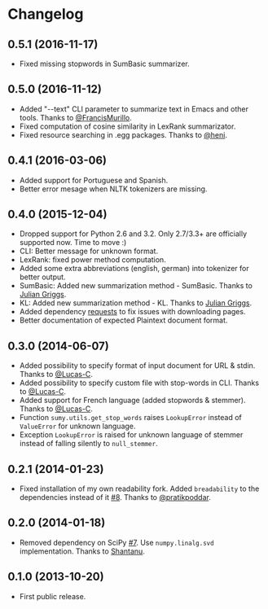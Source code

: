 # Changelog

## 0.5.1 (2016-11-17)
- Fixed missing stopwords in SumBasic summarizer.

## 0.5.0 (2016-11-12)
- Added "--text" CLI parameter to summarize text in Emacs and other tools. Thanks to [@FrancisMurillo](https://github.com/FrancisMurillo).
- Fixed computation of cosine similarity in LexRank summarizator.
- Fixed resource searching in .egg packages. Thanks to [@heni](https://github.com/heni).

## 0.4.1 (2016-03-06)
- Added support for Portuguese and Spanish.
- Better error mesage when NLTK tokenizers are missing.

## 0.4.0 (2015-12-04)
-   Dropped support for Python 2.6 and 3.2. Only 2.7/3.3+ are officially supported now. Time to move :)
-   CLI: Better message for unknown format.
-   LexRank: fixed power method computation.
-   Added some extra abbreviations (english, german) into tokenizer for better output.
-   SumBasic: Added new summarization method - SumBasic. Thanks to [Julian Griggs](https://github.com/JulianGriggs).
-   KL: Added new summarization method - KL. Thanks to [Julian Griggs](https://github.com/JulianGriggs).
-   Added dependency [requests](http://docs.python-requests.org/en/latest/) to fix issues with downloading pages.
-   Better documentation of expected Plaintext document format.

## 0.3.0 (2014-06-07)
-   Added possibility to specify format of input document for URL & stdin. Thanks to [@Lucas-C](https://github.com/Lucas-C).
-   Added possibility to specify custom file with stop-words in CLI. Thanks to [@Lucas-C](https://github.com/Lucas-C).
-   Added support for French language (added stopwords & stemmer). Thanks to [@Lucas-C](https://github.com/Lucas-C).
-   Function `sumy.utils.get_stop_words` raises `LookupError` instead of `ValueError` for unknown language.
-   Exception `LookupError` is raised for unknown language of stemmer instead of falling silently to `null_stemmer`.

## 0.2.1 (2014-01-23)
-   Fixed installation of my own readability fork. Added `breadability` to the dependencies instead of it [#8](https://github.com/miso-belica/sumy/issues/8).
    Thanks to [@pratikpoddar](https://github.com/pratikpoddar).

## 0.2.0 (2014-01-18)
-   Removed dependency on SciPy [#7](https://github.com/miso-belica/sumy/pull/7). Use `numpy.linalg.svd` implementation.
    Thanks to [Shantanu](https://github.com/baali).

## 0.1.0 (2013-10-20)
-   First public release.
